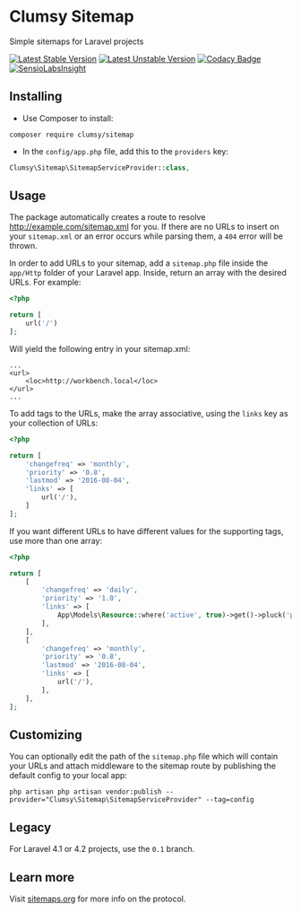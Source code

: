 # Clumsy Sitemap
Simple sitemaps for Laravel projects

[![Latest Stable Version](https://poser.pugx.org/clumsy/sitemap/version)](https://packagist.org/packages/clumsy/sitemap) [![Latest Unstable Version](https://poser.pugx.org/clumsy/sitemap/v/unstable)](//packagist.org/packages/clumsy/sitemap) [![Codacy Badge](https://api.codacy.com/project/badge/Grade/35aaffa60b424bedab0dda7d825ca43e)](https://www.codacy.com/app/tbuteler/clumsy-sitemap?utm_source=github.com&amp;utm_medium=referral&amp;utm_content=tbuteler/clumsy-sitemap&amp;utm_campaign=Badge_Grade) [![SensioLabsInsight](https://insight.sensiolabs.com/projects/c7722d5c-37e7-490b-88c8-bc04fd77434e/mini.png)](https://insight.sensiolabs.com/projects/c7722d5c-37e7-490b-88c8-bc04fd77434e)

## Installing

- Use Composer to install:
```
composer require clumsy/sitemap
```

- In the `config/app.php` file, add this to the `providers` key:
```php
Clumsy\Sitemap\SitemapServiceProvider::class,
```

## Usage

The package automatically creates a route to resolve http://example.com/sitemap.xml for you. If there are no URLs to insert on your `sitemap.xml` or an error occurs while parsing them, a `404` error will be thrown.

In order to add URLs to your sitemap, add a `sitemap.php` file inside the `app/Http` folder of your Laravel app. Inside, return an array with the desired URLs. For example:

```php
<?php

return [
    url('/')
];
```

Will yield the following entry in your sitemap.xml:
```
...
<url>
    <loc>http://workbench.local</loc>
</url>
...
```

To add tags to the URLs, make the array associative, using the `links` key as your collection of URLs:

```php
<?php

return [
    'changefreq' => 'monthly',
    'priority' => '0.8',
    'lastmod' => '2016-08-04',
    'links' => [
        url('/'),
    ]
];
```

If you want different URLs to have different values for the supporting tags, use more than one array:

```php
<?php

return [
    [
        'changefreq' => 'daily',
        'priority' => '1.0',
        'links' => [
            App\Models\Resource::where('active', true)->get()->pluck('permalink'),
        ],
    ],
    [
        'changefreq' => 'monthly',
        'priority' => '0.8',
        'lastmod' => '2016-08-04',
        'links' => [
            url('/'),
        ],
    ],
];
```


## Customizing

You can optionally edit the path of the `sitemap.php` file which will contain your URLs and attach middleware to the sitemap route by publishing the default config to your local app:
```
php artisan php artisan vendor:publish --provider="Clumsy\Sitemap\SitemapServiceProvider" --tag=config
```

## Legacy

For Laravel 4.1 or 4.2 projects, use the `0.1` branch.

## Learn more
Visit [sitemaps.org](http://www.sitemaps.org/protocol.html) for more info on the protocol.
